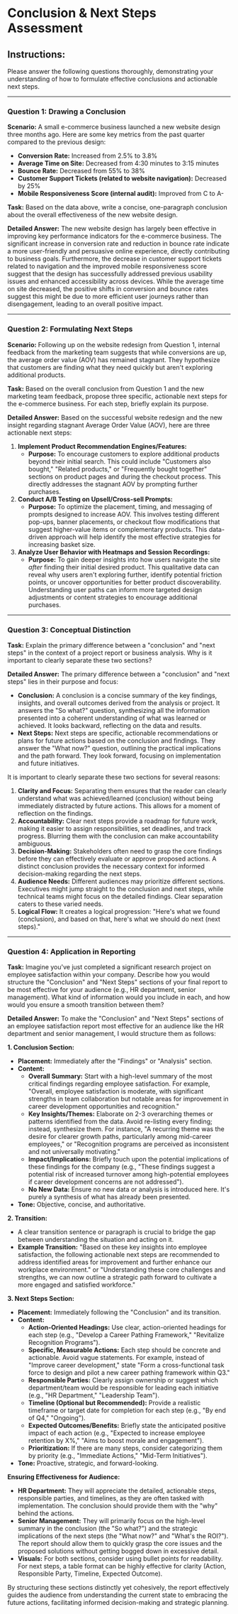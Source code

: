 # Conclusion & Next Steps Assessment

## Instructions:
Please answer the following questions thoroughly, demonstrating your understanding of how to formulate effective conclusions and actionable next steps.

---

### Question 1: Drawing a Conclusion

**Scenario:**
A small e-commerce business launched a new website design three months ago. Here are some key metrics from the past quarter compared to the previous design:
*   **Conversion Rate:** Increased from 2.5% to 3.8%
*   **Average Time on Site:** Decreased from 4:30 minutes to 3:15 minutes
*   **Bounce Rate:** Decreased from 55% to 38%
*   **Customer Support Tickets (related to website navigation):** Decreased by 25%
*   **Mobile Responsiveness Score (internal audit):** Improved from C to A-

**Task:** Based on the data above, write a concise, one-paragraph conclusion about the overall effectiveness of the new website design.

**Detailed Answer:**
The new website design has largely been effective in improving key performance indicators for the e-commerce business. The significant increase in conversion rate and reduction in bounce rate indicate a more user-friendly and persuasive online experience, directly contributing to business goals. Furthermore, the decrease in customer support tickets related to navigation and the improved mobile responsiveness score suggest that the design has successfully addressed previous usability issues and enhanced accessibility across devices. While the average time on site decreased, the positive shifts in conversion and bounce rates suggest this might be due to more efficient user journeys rather than disengagement, leading to an overall positive impact.

---

### Question 2: Formulating Next Steps

**Scenario:**
Following up on the website redesign from Question 1, internal feedback from the marketing team suggests that while conversions are up, the average order value (AOV) has remained stagnant. They hypothesize that customers are finding what they need quickly but aren't exploring additional products.

**Task:** Based on the overall conclusion from Question 1 and the new marketing team feedback, propose three specific, actionable next steps for the e-commerce business. For each step, briefly explain its purpose.

**Detailed Answer:**
Based on the successful website redesign and the new insight regarding stagnant Average Order Value (AOV), here are three actionable next steps:

1.  **Implement Product Recommendation Engines/Features:**
    *   **Purpose:** To encourage customers to explore additional products beyond their initial search. This could include "Customers also bought," "Related products," or "Frequently bought together" sections on product pages and during the checkout process. This directly addresses the stagnant AOV by prompting further purchases.
2.  **Conduct A/B Testing on Upsell/Cross-sell Prompts:**
    *   **Purpose:** To optimize the placement, timing, and messaging of prompts designed to increase AOV. This involves testing different pop-ups, banner placements, or checkout flow modifications that suggest higher-value items or complementary products. This data-driven approach will help identify the most effective strategies for increasing basket size.
3.  **Analyze User Behavior with Heatmaps and Session Recordings:**
    *   **Purpose:** To gain deeper insights into how users navigate the site *after* finding their initial desired product. This qualitative data can reveal why users aren't exploring further, identify potential friction points, or uncover opportunities for better product discoverability. Understanding user paths can inform more targeted design adjustments or content strategies to encourage additional purchases.

---

### Question 3: Conceptual Distinction

**Task:** Explain the primary difference between a "conclusion" and "next steps" in the context of a project report or business analysis. Why is it important to clearly separate these two sections?

**Detailed Answer:**
The primary difference between a "conclusion" and "next steps" lies in their purpose and focus:

*   **Conclusion:** A conclusion is a concise summary of the key findings, insights, and overall outcomes derived from the analysis or project. It answers the "So what?" question, synthesizing all the information presented into a coherent understanding of what was learned or achieved. It looks backward, reflecting on the data and results.
*   **Next Steps:** Next steps are specific, actionable recommendations or plans for future actions based on the conclusion and findings. They answer the "What now?" question, outlining the practical implications and the path forward. They look forward, focusing on implementation and future initiatives.

It is important to clearly separate these two sections for several reasons:

1.  **Clarity and Focus:** Separating them ensures that the reader can clearly understand what was achieved/learned (conclusion) without being immediately distracted by future actions. This allows for a moment of reflection on the findings.
2.  **Accountability:** Clear next steps provide a roadmap for future work, making it easier to assign responsibilities, set deadlines, and track progress. Blurring them with the conclusion can make accountability ambiguous.
3.  **Decision-Making:** Stakeholders often need to grasp the core findings before they can effectively evaluate or approve proposed actions. A distinct conclusion provides the necessary context for informed decision-making regarding the next steps.
4.  **Audience Needs:** Different audiences may prioritize different sections. Executives might jump straight to the conclusion and next steps, while technical teams might focus on the detailed findings. Clear separation caters to these varied needs.
5.  **Logical Flow:** It creates a logical progression: "Here's what we found (conclusion), and based on that, here's what we should do next (next steps)."

---

### Question 4: Application in Reporting

**Task:** Imagine you've just completed a significant research project on employee satisfaction within your company. Describe how you would structure the "Conclusion" and "Next Steps" sections of your final report to be most effective for your audience (e.g., HR department, senior management). What kind of information would you include in each, and how would you ensure a smooth transition between them?

**Detailed Answer:**
To make the "Conclusion" and "Next Steps" sections of an employee satisfaction report most effective for an audience like the HR department and senior management, I would structure them as follows:

**1. Conclusion Section:**

*   **Placement:** Immediately after the "Findings" or "Analysis" section.
*   **Content:**
    *   **Overall Summary:** Start with a high-level summary of the most critical findings regarding employee satisfaction. For example, "Overall, employee satisfaction is moderate, with significant strengths in team collaboration but notable areas for improvement in career development opportunities and recognition."
    *   **Key Insights/Themes:** Elaborate on 2-3 overarching themes or patterns identified from the data. Avoid re-listing every finding; instead, synthesize them. For instance, "A recurring theme was the desire for clearer growth paths, particularly among mid-career employees," or "Recognition programs are perceived as inconsistent and not universally motivating."
    *   **Impact/Implications:** Briefly touch upon the potential implications of these findings for the company (e.g., "These findings suggest a potential risk of increased turnover among high-potential employees if career development concerns are not addressed").
    *   **No New Data:** Ensure no new data or analysis is introduced here. It's purely a synthesis of what has already been presented.
*   **Tone:** Objective, concise, and authoritative.

**2. Transition:**

*   A clear transition sentence or paragraph is crucial to bridge the gap between understanding the situation and acting on it.
*   **Example Transition:** "Based on these key insights into employee satisfaction, the following actionable next steps are recommended to address identified areas for improvement and further enhance our workplace environment." or "Understanding these core challenges and strengths, we can now outline a strategic path forward to cultivate a more engaged and satisfied workforce."

**3. Next Steps Section:**

*   **Placement:** Immediately following the "Conclusion" and its transition.
*   **Content:**
    *   **Action-Oriented Headings:** Use clear, action-oriented headings for each step (e.g., "Develop a Career Pathing Framework," "Revitalize Recognition Programs").
    *   **Specific, Measurable Actions:** Each step should be concrete and actionable. Avoid vague statements. For example, instead of "Improve career development," state "Form a cross-functional task force to design and pilot a new career pathing framework within Q3."
    *   **Responsible Parties:** Clearly assign ownership or suggest which department/team would be responsible for leading each initiative (e.g., "HR Department," "Leadership Team").
    *   **Timeline (Optional but Recommended):** Provide a realistic timeframe or target date for completion for each step (e.g., "By end of Q4," "Ongoing").
    *   **Expected Outcomes/Benefits:** Briefly state the anticipated positive impact of each action (e.g., "Expected to increase employee retention by X%," "Aims to boost morale and engagement").
    *   **Prioritization:** If there are many steps, consider categorizing them by priority (e.g., "Immediate Actions," "Mid-Term Initiatives").
*   **Tone:** Proactive, strategic, and forward-looking.

**Ensuring Effectiveness for Audience:**

*   **HR Department:** They will appreciate the detailed, actionable steps, responsible parties, and timelines, as they are often tasked with implementation. The conclusion should provide them with the "why" behind the actions.
*   **Senior Management:** They will primarily focus on the high-level summary in the conclusion (the "So what?") and the strategic implications of the next steps (the "What now?" and "What's the ROI?"). The report should allow them to quickly grasp the core issues and the proposed solutions without getting bogged down in excessive detail.
*   **Visuals:** For both sections, consider using bullet points for readability. For next steps, a table format can be highly effective for clarity (Action, Responsible Party, Timeline, Expected Outcome).

By structuring these sections distinctly yet cohesively, the report effectively guides the audience from understanding the current state to embracing the future actions, facilitating informed decision-making and strategic planning.
